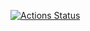 [![Actions Status](https://github.com/vvelikodny/sample-go-rest-api-project/workflows/build/badge.svg?branch=master)](https://github.com/vvelikodny/sample-go-rest-api-project/actions)
